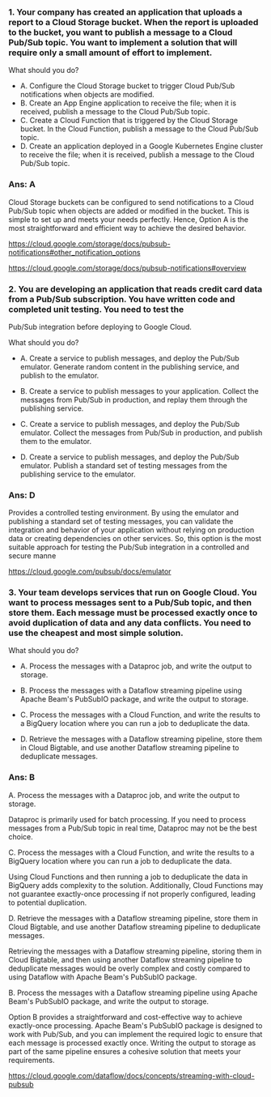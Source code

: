 ### 1. Your company has created an application that uploads a report to a Cloud Storage bucket. When the report is uploaded to the bucket, you want to publish a message to a Cloud Pub/Sub topic. You want to implement a solution that will require only a small amount of effort to implement.

What should you do?

- A. Configure the Cloud Storage bucket to trigger Cloud Pub/Sub notifications when objects are modified.
- B. Create an App Engine application to receive the file; when it is received, publish a message to the Cloud Pub/Sub topic.
- C. Create a Cloud Function that is triggered by the Cloud Storage bucket. In the Cloud Function, publish a message to the Cloud Pub/Sub topic.
- D. Create an application deployed in a Google Kubernetes Engine cluster to receive the file; when it is received, publish a message to the Cloud Pub/Sub topic.

### Ans: A

Cloud Storage buckets can be configured to send notifications to a Cloud Pub/Sub topic when objects are added or modified in the bucket. This is simple to set up and meets your needs perfectly. Hence, Option A is the most straightforward and efficient way to achieve the desired behavior.

https://cloud.google.com/storage/docs/pubsub-notifications#other_notification_options

https://cloud.google.com/storage/docs/pubsub-notifications#overview

### 2. You are developing an application that reads credit card data from a Pub/Sub subscription. You have written code and completed unit testing. You need to test the
Pub/Sub integration before deploying to Google Cloud.

What should you do?

- A. Create a service to publish messages, and deploy the Pub/Sub emulator. Generate random content in the publishing service, and publish to the emulator.

- B. Create a service to publish messages to your application. Collect the messages from Pub/Sub in production, and replay them through the publishing service.

- C. Create a service to publish messages, and deploy the Pub/Sub emulator. Collect the messages from Pub/Sub in production, and publish them to the emulator.

- D. Create a service to publish messages, and deploy the Pub/Sub emulator. Publish a standard set of testing messages from the publishing service to the emulator.

### Ans: D

Provides a controlled testing environment. By using the emulator and publishing a standard set of testing messages, you can validate the integration and behavior of your application without relying on production data or creating dependencies on other services. So, this option is the most suitable approach for testing the Pub/Sub integration in a controlled and secure manne

https://cloud.google.com/pubsub/docs/emulator

### 3. Your team develops services that run on Google Cloud. You want to process messages sent to a Pub/Sub topic, and then store them. Each message must be processed exactly once to avoid duplication of data and any data conflicts. You need to use the cheapest and most simple solution.

What should you do?

- A. Process the messages with a Dataproc job, and write the output to storage.

- B. Process the messages with a Dataflow streaming pipeline using Apache Beam's PubSubIO package, and write the output to storage.

- C. Process the messages with a Cloud Function, and write the results to a BigQuery location where you can run a job to deduplicate the data.

- D. Retrieve the messages with a Dataflow streaming pipeline, store them in Cloud Bigtable, and use another Dataflow streaming pipeline to deduplicate messages.

### Ans: B

A. Process the messages with a Dataproc job, and write the output to storage.

Dataproc is primarily used for batch processing. If you need to process messages from a Pub/Sub topic in real time, Dataproc may not be the best choice.



C. Process the messages with a Cloud Function, and write the results to a BigQuery location where you can run a job to deduplicate the data.

Using Cloud Functions and then running a job to deduplicate the data in BigQuery adds complexity to the solution. Additionally, Cloud Functions may not guarantee exactly-once processing if not properly configured, leading to potential duplication.

D. Retrieve the messages with a Dataflow streaming pipeline, store them in Cloud Bigtable, and use another Dataflow streaming pipeline to deduplicate messages.

Retrieving the messages with a Dataflow streaming pipeline, storing them in Cloud Bigtable, and then using another Dataflow streaming pipeline to deduplicate messages would be overly complex and costly compared to using Dataflow with Apache Beam's PubSubIO package.


B. Process the messages with a Dataflow streaming pipeline using Apache Beam's PubSubIO package, and write the output to storage.

Option B provides a straightforward and cost-effective way to achieve exactly-once processing. Apache Beam's PubSubIO package is designed to work with Pub/Sub, and you can implement the required logic to ensure that each message is processed exactly once. Writing the output to storage as part of the same pipeline ensures a cohesive solution that meets your requirements.

https://cloud.google.com/dataflow/docs/concepts/streaming-with-cloud-pubsub




